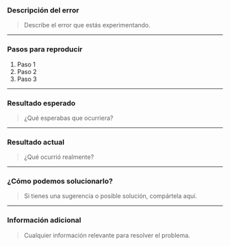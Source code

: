 ### Descripción del error
> Describe el error que estás experimentando.

---

### Pasos para reproducir
1. Paso 1
2. Paso 2
3. Paso 3

---

### Resultado esperado
> ¿Qué esperabas que ocurriera?

---

### Resultado actual
> ¿Qué ocurrió realmente?

---

### ¿Cómo podemos solucionarlo?
> Si tienes una sugerencia o posible solución, compártela aquí.

---

### Información adicional
> Cualquier información relevante para resolver el problema.
